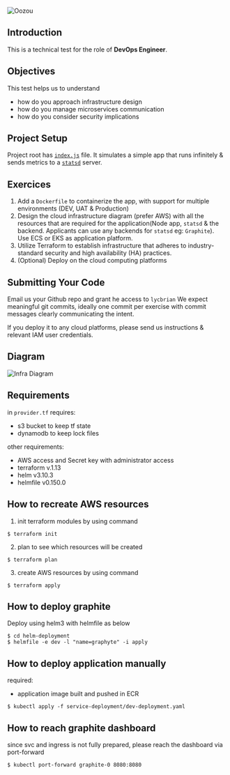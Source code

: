 ![Oozou](https://cdn.oozou.com/assets/website/favicon-32x32-31e7864857aa3fc3b35d0c34bfea6b8e0cdeb22f8f6317701c0f7f0df564543f.png)


## Introduction

This is a technical test for the role of **DevOps Engineer**.

## Objectives

This test helps us to understand
- how do you approach infrastructure design
- how do you manage microservices communication
- how do you consider security implications

## Project Setup

Project root has [`index.js`](/index.js) file. It simulates a simple app that runs infinitely & sends metrics to a [`statsd`](https://github.com/statsd/statsd) server.

## Exercices

  1. Add a `Dockerfile` to containerize the app, with support for multiple environments (DEV, UAT & Production)
  2. Design the cloud infrastructure diagram (prefer AWS) with all the resources that are required for the application(Node app, `statsd` & the backend. Applicants can use any backends for `statsd` eg: `Graphite`). Use ECS or EKS as application platform.
  3. Utilize Terraform to establish infrastructure that adheres to industry-standard security and high availability (HA) practices.
  4. (Optional) Deploy on the cloud computing platforms

## Submitting Your Code

Email us your Github repo and grant he access to `lycbrian` We expect meaningful git commits, ideally one commit per exercise with commit messages clearly communicating the intent.

If you deploy it to any cloud platforms, please send us instructions & relevant IAM user credentials.

## Diagram

![Infra Diagram](https://drive.google.com/file/d/1diEgj2YbR0TbH4Ph4ofbaARq_gW2W_kc/view?usp=sharing)

## Requirements

in `provider.tf` requires:
- s3 bucket to keep tf state
- dynamodb to keep lock files

other requirements:
- AWS access and Secret key with administrator access
- terraform v.1.13
- helm v3.10.3
- helmfile v0.150.0

## How to recreate AWS resources

1. init terraform modules by using command
```
$ terraform init
```
2. plan to see which resources will be created
```
$ terraform plan
```
3. create AWS resources by using command
```
$ terraform apply
```

## How to deploy graphite

Deploy using helm3 with helmfile as below
```
$ cd helm-deployment
$ helmfile -e dev -l "name=graphyte" -i apply
```

## How to deploy application manually

required: 
- application image built and pushed in ECR
```
$ kubectl apply -f service-deployment/dev-deployment.yaml
```

## How to reach graphite dashboard

since svc and ingress is not fully prepared, please reach the dashboard via port-forward 
```
$ kubectl port-forward graphite-0 8080:8080
```